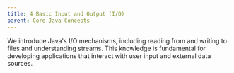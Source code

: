 ```yaml
---
title: 4 Basic Input and Output (I/O)
parent: Core Java Concepts
---
```

We introduce Java's I/O mechanisms, including reading from and writing to files and understanding streams. This knowledge is fundamental for developing applications that interact with user input and external data sources.

